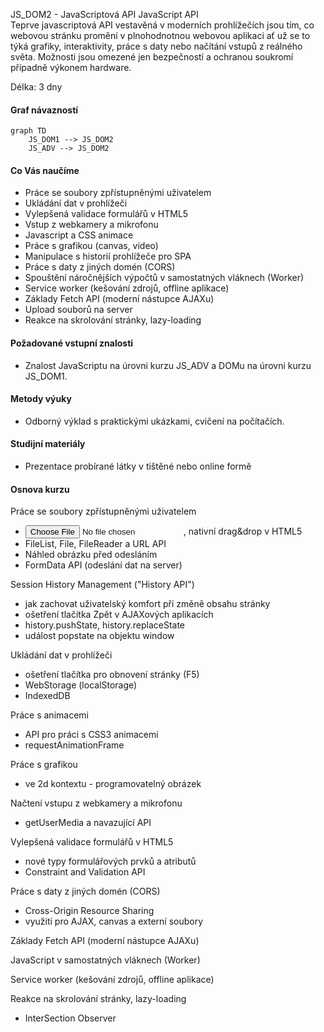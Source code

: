 JS_DOM2 - JavaScriptová API JavaScript API  
Teprve javascriptová API vestavěná v moderních prohlížečích jsou tím, co webovou stránku promění v plnohodnotnou webovou aplikaci ať už se to týká grafiky, interaktivity, práce s daty nebo načítání vstupů z reálného světa. Možnosti jsou omezené jen bezpečností a ochranou soukromí případně výkonem hardware.

Délka: 3 dny

#### Graf návazností
```mermaid
graph TD
    JS_DOM1 --> JS_DOM2
    JS_ADV --> JS_DOM2
```

#### Co Vás naučíme
* Práce se soubory zpřístupněnými uživatelem
* Ukládání dat v prohlížeči
* Vylepšená validace formulářů v HTML5
* Vstup z webkamery a mikrofonu
* Javascript a CSS animace
* Práce s grafikou (canvas, video)
* Manipulace s historií prohlížeče pro SPA
* Práce s daty z jiných domén (CORS)
* Spouštění náročnějších výpočtů v samostatných vláknech (Worker)
* Service worker (kešování zdrojů, offline aplikace)
* Základy Fetch API (moderní nástupce AJAXu)
* Upload souborů na server
* Reakce na skrolování stránky, lazy-loading

#### Požadované vstupní znalosti
* Znalost JavaScriptu na úrovni kurzu JS_ADV a DOMu na úrovni kurzu JS_DOM1.

#### Metody výuky
* Odborný výklad s praktickými ukázkami, cvičení na počítačích.

#### Studijní materiály
* Prezentace probírané látky v tištěné nebo online formě

#### Osnova kurzu
Práce se soubory zpřístupněnými uživatelem
* <input type="file">, nativní drag&drop v HTML5
* FileList, File, FileReader a URL API 
* Náhled obrázku před odesláním
* FormData API (odeslání dat na server)

Session History Management ("History API")
* jak zachovat uživatelský komfort při změně obsahu stránky
* ošetření tlačítka Zpět v AJAXových aplikacích
* history.pushState, history.replaceState
* událost popstate na objektu window

Ukládání dat v prohlížeči
* ošetření tlačítka pro obnovení stránky (F5)
* WebStorage (localStorage)
* IndexedDB

Práce s animacemi
* API pro práci s CSS3 animacemi
* requestAnimationFrame

Práce s grafikou 
* <canvas> ve 2d kontextu - programovatelný obrázek

Načtení vstupu z webkamery a mikrofonu
* getUserMedia a navazující API

Vylepšená validace formulářů v HTML5
* nové typy formulářových prvků a atributů
* Constraint and Validation API

Práce s daty z jiných domén (CORS)
* Cross-Origin Resource Sharing
* využití pro AJAX, canvas a externí soubory

Základy Fetch API (moderní nástupce AJAXu)

JavaScript v samostatných vláknech (Worker)

Service worker (kešování zdrojů, offline aplikace)

Reakce na skrolování stránky, lazy-loading
* InterSection Observer
